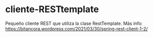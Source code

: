 # cliente-RESTtemplate

Pequeño cliente REST que utiliza la clase RestTemplate. Más info:  https://bitancora.wordpress.com/2021/03/30/spring-rest-client-1-2/
